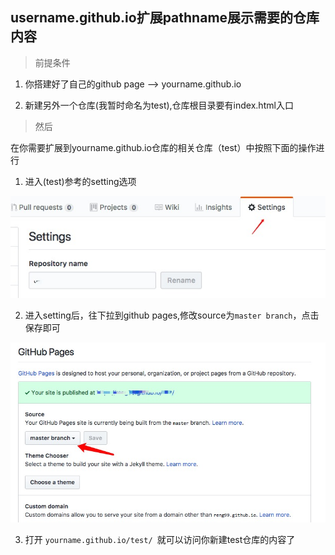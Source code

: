 ## username.github.io扩展pathname展示需要的仓库内容

> 前提条件

1. 你搭建好了自己的github page --> yourname.github.io

2. 新建另外一个仓库(我暂时命名为test),仓库根目录要有index.html入口

> 然后

在你需要扩展到yourname.github.io仓库的相关仓库（test）中按照下面的操作进行

1. 进入(test)参考的setting选项

![git_show1](./imgs/git_show1.png)

2. 进入setting后，往下拉到github pages,修改source为`master branch`，点击保存即可

![git_show2](./imgs/git_show2.png)

3. 打开 `yourname.github.io/test/ `就可以访问你新建test仓库的内容了